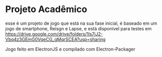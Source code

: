 # Projeto Acadêmico

esse é um projeto de jogo que está na sua fase inicial, é baseado em um jogo de smartphone, Reisgn e Lapse, e está disponível para testes em 
https://drive.google.com/drive/folders/1ls7jJ2-Vbq4z3GEmG0VqeCG_gMqrSCEA?usp=sharing

Jogo feito em ElectronJS e compilado com Electron-Packager
